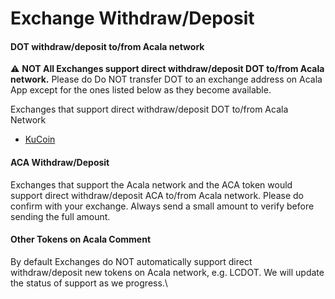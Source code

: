 # Exchange Withdraw/Deposit

#### DOT **withdraw/deposit to/from Acala network** <a href="#dot-withdrawdeposit" id="dot-withdrawdeposit"></a>

⚠️ **NOT All Exchanges support direct withdraw/deposit DOT to/from Acala network.** Please do Do NOT transfer DOT to an exchange address on Acala App except for the ones listed below as they become available.

Exchanges that support direct withdraw/deposit DOT to/from Acala Network

* [KuCoin](https://www.kucoin.com/news/en-acala-aca-polkadot-dot-is-now-supported-on-kucoin-20220218)

#### ACA Withdraw/Deposit <a href="#aca-withdrawdeposit" id="aca-withdrawdeposit"></a>

Exchanges that support the Acala network and the ACA token would support direct withdraw/deposit ACA to/from Acala network. Please do confirm with your exchange. Always send a small amount to verify before sending the full amount.

#### Other Tokens on Acala Comment <a href="#other-tokens-on-acala" id="other-tokens-on-acala"></a>

By default Exchanges do NOT automatically support direct withdraw/deposit new tokens on Acala network, e.g. LCDOT. We will update the status of support as we progress.\
